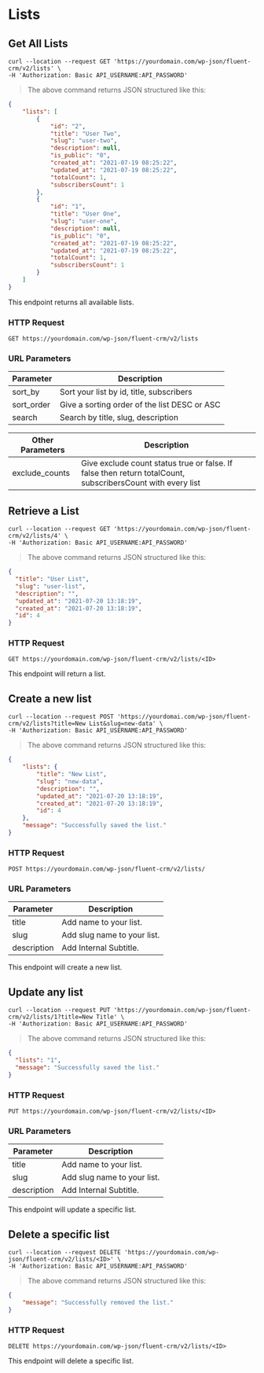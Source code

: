 
# Lists

## Get All Lists

```shell
curl --location --request GET 'https://yourdomain.com/wp-json/fluent-crm/v2/lists' \
-H 'Authorization: Basic API_USERNAME:API_PASSWORD'
```

> The above command returns JSON structured like this:

```json
{
    "lists": [
        {
            "id": "2",
            "title": "User Two",
            "slug": "user-two",
            "description": null,
            "is_public": "0",
            "created_at": "2021-07-19 08:25:22",
            "updated_at": "2021-07-19 08:25:22",
            "totalCount": 1,
            "subscribersCount": 1
        },
        {
            "id": "1",
            "title": "User One",
            "slug": "user-one",
            "description": null,
            "is_public": "0",
            "created_at": "2021-07-19 08:25:22",
            "updated_at": "2021-07-19 08:25:22",
            "totalCount": 1,
            "subscribersCount": 1
        }
    ]
}
```

This endpoint returns all available lists.

### HTTP Request
`GET https://yourdomain.com/wp-json/fluent-crm/v2/lists`

### URL Parameters

Parameter | Description
--------- | -----------
sort_by | Sort your list by id, title, subscribers
sort_order | Give a sorting order of the list DESC or ASC
search | Search by title, slug, description

Other Parameters | Description
------------------ | ----------------
exclude_counts | Give exclude count status true or false. If false then return totalCount, subscribersCount with every list


## Retrieve a List

```shell
curl --location --request GET 'https://yourdomain.com/wp-json/fluent-crm/v2/lists/4' \
-H 'Authorization: Basic API_USERNAME:API_PASSWORD'
```

> The above command returns JSON structured like this:

```json
{
  "title": "User List",
  "slug": "user-list",
  "description": "",
  "updated_at": "2021-07-20 13:18:19",
  "created_at": "2021-07-20 13:18:19",
  "id": 4
}
```

### HTTP Request
`GET https://yourdomain.com/wp-json/fluent-crm/v2/lists/<ID>`

This endpoint will return a list.


## Create a new list

```shell
curl --location --request POST 'https://yourdomai.com/wp-json/fluent-crm/v2/lists?title=New List&slug=new-data' \
-H 'Authorization: Basic API_USERNAME:API_PASSWORD'
```

> The above command returns JSON structured like this:

```json
{
    "lists": {
        "title": "New List",
        "slug": "new-data",
        "description": "",
        "updated_at": "2021-07-20 13:18:19",
        "created_at": "2021-07-20 13:18:19",
        "id": 4
    },
    "message": "Successfully saved the list."
}
```

### HTTP Request
`POST https://yourdomain.com/wp-json/fluent-crm/v2/lists/`

### URL Parameters

Parameter | Description
--------- | -----------
title | Add name to your list.
slug | Add slug name to your list.
description | Add Internal Subtitle.

This endpoint will create a new list.

## Update any list

```shell
curl --location --request PUT 'https://yourdomain.com/wp-json/fluent-crm/v2/lists/1?title=New Title' \
-H 'Authorization: Basic API_USERNAME:API_PASSWORD'
```

> The above command returns JSON structured like this:

```json
{
  "lists": "1",
  "message": "Successfully saved the list."
}
```

### HTTP Request
`PUT https://yourdomain.com/wp-json/fluent-crm/v2/lists/<ID>`

### URL Parameters

Parameter | Description
--------- | -----------
title | Add name to your list.
slug | Add slug name to your list.
description | Add Internal Subtitle.

This endpoint will update a specific list.


## Delete a specific list

```shell
curl --location --request DELETE 'https://yourdomain.com/wp-json/fluent-crm/v2/lists/<ID>' \
-H 'Authorization: Basic API_USERNAME:API_PASSWORD'
```

> The above command returns JSON structured like this:

```json
{
    "message": "Successfully removed the list."
}
```

### HTTP Request
`DELETE https://yourdomain.com/wp-json/fluent-crm/v2/lists/<ID>`

This endpoint will delete a specific list.
